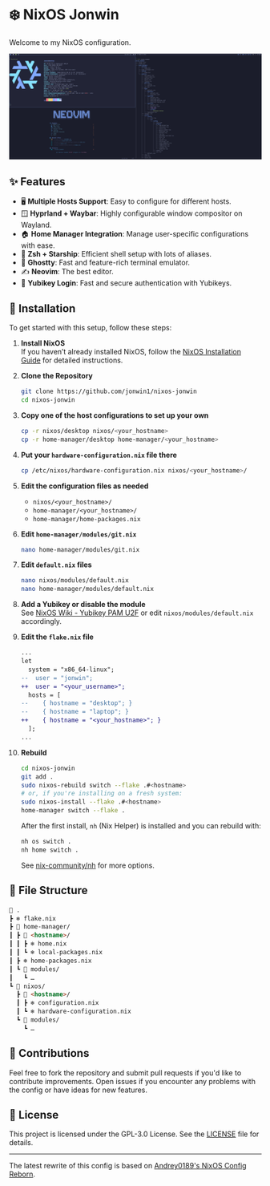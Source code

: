 # ❄️ NixOS Jonwin

Welcome to my NixOS configuration.

![screenshot](./screenshots/screenshot1.png)

## ✨ Features

- 🖥️ **Multiple Hosts Support**: Easy to configure for different hosts.
- 🪟 **Hyprland + Waybar**: Highly configurable window compositor on Wayland.
- 🏠 **Home Manager Integration**: Manage user-specific configurations with ease.
- 🐚 **Zsh + Starship**: Efficient shell setup with lots of aliases.
- 👻 **Ghostty**: Fast and feature-rich terminal emulator.
- ✍️ **Neovim**: The best editor.
- 🔑 **Yubikey Login**: Fast and secure authentication with Yubikeys.

## 🚀 Installation

To get started with this setup, follow these steps:

1. **Install NixOS**  
   If you haven’t already installed NixOS, follow the [NixOS Installation Guide](https://nixos.org/manual/nixos/stable/#sec-installation) for detailed instructions.

2. **Clone the Repository**  

    ```bash
    git clone https://github.com/jonwin1/nixos-jonwin
    cd nixos-jonwin
    ```

3. **Copy one of the host configurations to set up your own**  

    ```bash
    cp -r nixos/desktop nixos/<your_hostname>
    cp -r home-manager/desktop home-manager/<your_hostname>
    ```

4. **Put your `hardware-configuration.nix` file there**  

    ```bash
    cp /etc/nixos/hardware-configuration.nix nixos/<your_hostname>/
    ```

5. **Edit the configuration files as needed**  
   - `nixos/<your_hostname>/`
   - `home-manager/<your_hostname>/`
   - `home-manager/home-packages.nix`

6. **Edit `home-manager/modules/git.nix`**  

    ```bash
    nano home-manager/modules/git.nix
    ```

7. **Edit `default.nix` files**  

    ```bash
    nano nixos/modules/default.nix
    nano home-manager/modules/default.nix
    ```

8. **Add a Yubikey or disable the module**  
   See [NixOS Wiki - Yubikey PAM U2F](https://wiki.nixos.org/wiki/Yubikey#pam_u2f) or edit `nixos/modules/default.nix` accordingly.

9. **Edit the `flake.nix` file**  

    ```diff
    ...
    let
      system = "x86_64-linux";
    --  user = "jonwin";
    ++  user = "<your_username>";
      hosts = [
    --    { hostname = "desktop"; }
    --    { hostname = "laptop"; }
    ++    { hostname = "<your_hostname>"; }
      ];
    ...
    ```

10. **Rebuild**  

    ```bash
    cd nixos-jonwin
    git add .
    sudo nixos-rebuild switch --flake .#<hostname>
    # or, if you're installing on a fresh system:
    sudo nixos-install --flake .#<hostname>
    home-manager switch --flake .
    ```

    After the first install, `nh` (Nix Helper) is installed and you can rebuild with:

    ```bash
    nh os switch .
    nh home switch .
    ```

    See [nix-community/nh](https://github.com/nix-community/nh) for more options.

## 📂 File Structure

```markdown
📂 .
┣ ❄️ flake.nix
┣ 📂 home-manager/
┃ ┣ 📂 <hostname>/
┃ ┃ ┣ ❄️ home.nix
┃ ┃ ┗ ❄️ local-packages.nix
┃ ┣ ❄️ home-packages.nix
┃ ┗ 📂 modules/
┃   ┗ …
┗ 📂 nixos/
  ┣ 📂 <hostname>/
  ┃ ┣ ❄️ configuration.nix
  ┃ ┗ ❄️ hardware-configuration.nix
  ┗ 📂 modules/
    ┗ …
```

## 🤝 Contributions

Feel free to fork the repository and submit pull requests if you'd like to contribute improvements. Open issues if you encounter any problems with the config or have ideas for new features.

## 📜 License

This project is licensed under the GPL-3.0 License. See the [LICENSE](LICENSE) file for details.

---

The latest rewrite of this config is based on [Andrey0189's NixOS Config Reborn](https://github.com/Andrey0189/nixos-config-reborn).
